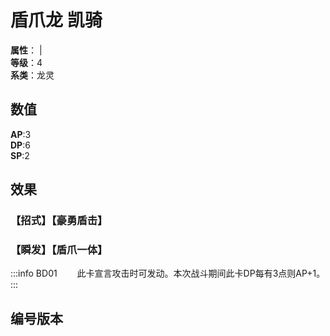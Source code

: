 
<script setup>
let list = [
    { number: "BD01-003", url: "/packs/" }
]
</script>

# 盾爪龙 凯骑

**属性**：<CardAttribute text="暗"/> | <CardAttribute text="金"/><br/>
**等级**：4<br/>
**系类**：龙灵

## 数值

**AP**:3<br/>
**DP**:6<br/>
**SP**:2

## 效果

### 【招式】【豪勇盾击】

### 【瞬发】【盾爪一体】

:::info BD01
&emsp;&emsp;此卡宣言攻击时可发动。本次战斗期间此卡DP每有3点则AP+1。
:::

## 编号版本

<CardNumberBox :list="list"/>
